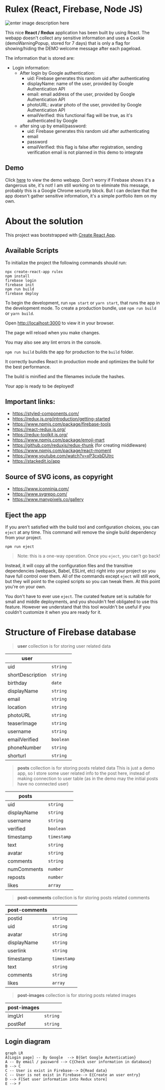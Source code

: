 # Rulex (React, Firebase, Node JS)

  
 ![enter image description here](https://files.readme.io/320345b-React_Logo_256x256.png) 


This nice **React / Redux** application has been built by using React. The webapp doesn't collect any sensitive information and uses a Cookie (demoWarningPopup, stored for 7 days) that is only a flag for showing/hiding the DEMO welcome message after each pageload.

The information that is stored are:
 - Login information: 
	 - After login by Google authentication:
		 - uid: Firebase generates this random uid after authenticating
		 - displayName: name of the user, provided by Google Authentication API
		 - email: email address of the user, provided by Google Authentication API
		 - photoURL: avatar photo of the user, provided by Google Authentication API
		 - emailVerified: this functional flag will be true, as it's authenticated by Google
	 - after sing up by email/password:
		 - uid: Firebase generates this random uid after authenticating
		 - email
		 - password
		 - emailVerified: this flag is false after registration, sending verification email is not planned in this demo to integrate

## Demo

Click [here](https://rulex-app-2516d.web.app) to view the demo webapp. Don't worry if Firebase shows it's a dangerous site, it's not! I am still working on to eliminate this message, probably this is a Google Chrome security block. But I can declare that the app doesn't gather sensitive information, it's a simple portfolio item on my own.


# About the solution

This project was bootstrapped with [Create React App](https://github.com/facebook/create-react-app).

  

## Available Scripts

  

To initialize the project the following commands should run:

    npx create-react-app rulex
    npm install
    firebase login
    firebase init
    npm run build
    firebase deploy

To begin the development, run `npm start` or `yarn start`, that runs the app in the development mode.
To create a production bundle, use `npm run build` or `yarn build`.

Open [http://localhost:3000](http://localhost:3000) to view it in your browser.

 The page will reload when you make changes.

You may also see any lint errors in the console.

`npm run build` builds the app for production to the `build` folder.

It correctly bundles React in production mode and optimizes the build for the best performance.

The build is minified and the filenames include the hashes.

Your app is ready to be deployed!

## Important links:

 - https://styled-components.com/
 - https://redux.js.org/introduction/getting-started
 - https://www.npmjs.com/package/firebase-tools
 - https://react-redux.js.org/
 - https://redux-toolkit.js.org/
 - https://www.npmjs.com/package/emoji-mart
 - https://github.com/reduxjs/redux-thunk (for creating middleware)
 - https://www.npmjs.com/package/react-moment
 - https://www.youtube.com/watch?v=xP3cxbDUtrc
 - https://stackedit.io/app

 ## Source of SVG icons, as copyright
- https://www.iconninja.com/
- https://www.svgrepo.com/
- https://www.manypixels.co/gallery




## Eject the app
If you aren't satisfied with the build tool and configuration choices, you can `eject` at any time. This command will remove the single build dependency from your project.

`npm run eject`

 > Note: this is a one-way operation. Once you `eject`, you can't go back!

Instead, it will copy all the configuration files and the transitive dependencies (webpack, Babel, ESLint, etc) right into your project so you have full control over them. All of the commands except `eject` will still work, but they will point to the copied scripts so you can tweak them. At this point you're on your own.

You don't have to ever use `eject`. The curated feature set is suitable for small and middle deployments, and you shouldn't feel obligated to use this feature. However we understand that this tool wouldn't be useful if you couldn't customize it when you are ready for it.

  

# Structure of Firebase database
> **user** collection is for storing user related data

  |         user       |                          |                         
|----------------|-------------------------------|
|uid|`string`|
|shortDescription|`string`|
|birthday|`date`|
|displayName|`string`|
|email|`string`|
|location|`string`|
|photoURL|`string`|
|teaserImage|`string`|
|username|`string`|
|emailVerified|`boolean`|
|phoneNumber|`string`|
|shorturl|`string`|

> **posts** collection is for storing posts related data This is just a demo app, so I store some user related info to the post here, instead of making connection to user table (as in the demo may the initial posts have no connected user) 
> 
|         posts       |                          |                         
|----------------|-------------------------------|
|uid|`string`|
|displayName|`string`|
|username|`string`|
|verified|`boolean`|
|timestamp|`timestamp`|
|text|`string`|
|avatar|`string`|
|comments|`string`|
|numComments|`number`|
|reposts|`number`|
|likes|`array`|


> **post-comments** collection is for storing posts related comments

|         post-comments       |                          |                         
|----------------|-------------------------------|
|postid|`string`|
|uid|`string`|
|avatar|`string`|
|displayName|`string`|
|userlink|`string`|
|timestamp|`timestamp`|
|text|`string`|
|comments|`string`|
|likes|`array`|

> **post-images** collection is for storing posts related images

|         post-images       |                          |                         
|----------------|-------------------------------|
|imgUrl|`string`|
|postRef|`string`|



## Login diagram


```mermaid
graph LR
A[Login page] -- By Google  --> B{Get Google Autentication}
A -- By email / password --> C{Check user information in database}
B --> C
C -- User is exist in Firebase--> D{Read data}
C -- User is not exist in Firebase--> E{Create an user entry}
D --> F[Set user information into Redux store]
E --> F
```

